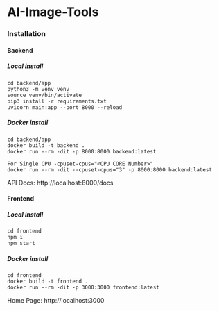 # AI-Image-Tools

### Installation

#### Backend

##### Local install

```
cd backend/app
python3 -m venv venv
source venv/bin/activate
pip3 install -r requirements.txt
uvicorn main:app --port 8000 --reload
```

##### Docker install

```
cd backend/app
docker build -t backend .
docker run --rm -dit -p 8000:8000 backend:latest 

For Single CPU -cpuset-cpus="<CPU CORE Number>"
docker run --rm -dit --cpuset-cpus="3" -p 8000:8000 backend:latest 

```

API Docs:  http://localhost:8000/docs

#### Frontend

##### Local install

```
cd frontend
npm i
npm start
```

##### Docker install

```
cd frontend
docker build -t frontend .
docker run --rm -dit -p 3000:3000 frontend:latest 
```
Home Page:  http://localhost:3000